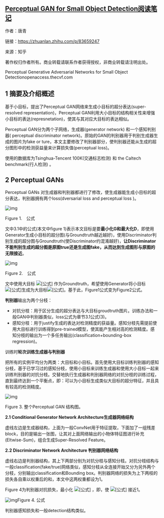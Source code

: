 ## [Perceptual GAN for Small Object Detection阅读笔记](https://zhuanlan.zhihu.com/p/83659247)

作者：唐青

链接：https://zhuanlan.zhihu.com/p/83659247

来源：知乎

著作权归作者所有。商业转载请联系作者获得授权，非商业转载请注明出处。

Perceptual Generative Adversarial Networks for Small Object Detectionopenaccess.thecvf.com



## 1 摘要及介绍概述

基于小目标，提出了Perceptual GAN网络来生成小目标的超分表达(super-resolved representation)，Perceptual GAN利用大小目标的结构相关性来增强小目标的表达(represnetation)，使其与其对应大目标的表达相似。

Perceptual GAN分为两个子网络，生成器(generator network) 和一个感知判别器( perceptual discriminator network)。原始的GAN的判别器用于判别生成器生成的图片为fake or ture，本文主要修改了判别器部分，使判别器还能从生成的超分图形中的检测获益量来计算损失值(perceptual loss)。

使用的数据库为Tsinghua-Tencent 100K(交通标志检测) 和 the Caltech benchmark(行人检测)  。

## 2 Perceptual GANs

Perceptual GANs 对生成器和判别器都进行了修改，使生成器能生成小目标的超分表达，判别器拥有两个loss(dversarial loss and perceptual loss )。

![img](https://cy-1256894686.cos.ap-beijing.myqcloud.com/cy/2019-10-09-35260.png)

Figure 1.　公式

文中3.1中的公式(本文中figure 1)表示本文目标是要**最小化G和最大化D**，即使用Generator生成小目标的超分图(与Groundtruth越近越好)，使用Discriminator判别生成的超分图与Groundtruth(使Discriminator约混淆越好)，**让Discriminator不能判别生成的超分图是原图true还是生成图fake，从而达到生成图形与原图的无限接近**。

![img](https://cy-1256894686.cos.ap-beijing.myqcloud.com/cy/2019-10-09-35261.png)

Figure 2.　公式

文中使用大目标 ![[公式]](https://www.zhihu.com/equation?tex=F_{l}) 作为Groundtruth，希望使用Generator将小目标![[公式]](https://www.zhihu.com/equation?tex=F_{s})生成为大目标![[公式]](https://www.zhihu.com/equation?tex=F_{l})。基于此，Figure1公式变为Figure2公式。

**判别器**输出为两个分枝：

- 对抗分枝：用于区分生成的超分表达与大目标groudtruth图片。训练办法和一般GAN中判别器类似，loss公式为章节3.1公式(3)。
- 感知分枝：用于justify生成的表达对检测精度的获益量。感知分枝先需提前使用大目标进行训练得到pre-trained模型，使其能产生相对高的检测精度。感知分枝的输出为一个多任务输出(classification+bounding-box regression)。

训练时**轮次训练生成器与判别器**

把所有的实例平均分为两类：大目标和小目标。首先使用大目标训练判别器的感知分枝，基于已学习过的感知分枝，使用小目标来训练生成器和使用大小目标一起来训练判别器的对抗分枝。交替地执行生成器和判别器网络的对抗分枝的训练过程，直到最终达到一个平衡点，即：可以为小目标生成类似大目标的超分特征，并且具有较高的检测精度。

![img](https://cy-1256894686.cos.ap-beijing.myqcloud.com/cy/2019-10-09-035259.png)

Figure 3. 整个Perceptual GAN 结构图。

**2.1 Conditional Generator Network Architecture生成器网络结构**

虚线左边是生成器结构，上面为一般ConvNet用于特征提取，下面加了一组残差block，目的是输出一张图，让其对上面网络输出的小物体特征图进行补充(Eltwise-Sum)，组合生成Super-Resolved Feature。

**2.2 Discriminator Network Architecture 判别器网络结构**

虚线右边是判别器结构，其上下两部分别为对抗分枝与感知分枝。对抗分枝结构与一般classification(fake/true)网络类似，感知分枝从全连接开始又分为另外两个分枝，分别输出classification和Bounding box。判别器网络的损失为上下两枝的损失各自乘以权重后的和，本文中这两权重都设为1。

Figure 4为判别器对抗损失，最小化 ![[公式]](https://www.zhihu.com/equation?tex=L_{dis\_a}) ，即，使 ![[公式]](https://www.zhihu.com/equation?tex=D_{\Theta_{a}}(G_{\Theta_{g}}(F_{s}))) 接近1。

![img](https://cy-1256894686.cos.ap-beijing.myqcloud.com/cy/2019-10-09-035301.png)Figure 4. 公式

判别器感知损失和一般detection结构类似。